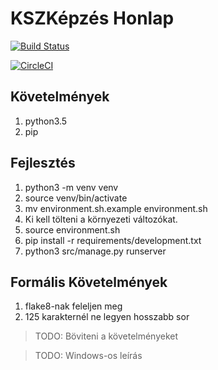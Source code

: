 # KSZKépzés Honlap

[![Build Status](https://travis-ci.org/DevTeamSCH/kszkepzes.svg?branch=master)](https://travis-ci.org/DevTeamSCH/kszkepzes)

[![CircleCI](https://circleci.com/gh/DevTeamSCH/kszkepzes/tree/master.svg?style=svg)](https://circleci.com/gh/DevTeamSCH/kszkepzes/tree/master)

## Követelmények

1. python3.5
2. pip

## Fejlesztés

1. python3 -m venv venv
2. source venv/bin/activate
3. mv environment.sh.example environment.sh
4. Ki kell tölteni a környezeti változókat.
5. source environment.sh
6. pip install -r requirements/development.txt
7. python3 src/manage.py runserver

## Formális Követelmények
1. flake8-nak feleljen meg
2. 125 karakternél ne legyen hosszabb sor

> TODO: Böviteni a követelményeket

> TODO: Windows-os leírás

